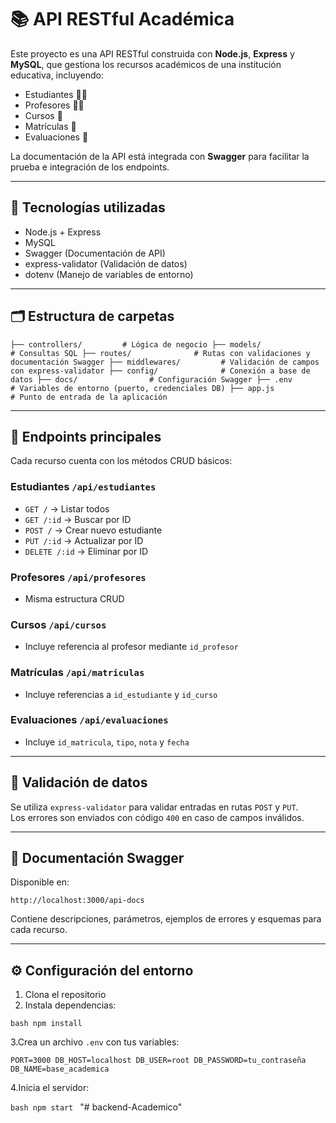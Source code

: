 # 📚 API RESTful Académica

Este proyecto es una API RESTful construida con **Node.js**, **Express** y **MySQL**, que gestiona los recursos académicos de una institución educativa, incluyendo:

- Estudiantes 👨‍🎓
- Profesores 👨‍🏫
- Cursos 📘
- Matrículas 📄
- Evaluaciones 📝

La documentación de la API está integrada con **Swagger** para facilitar la prueba e integración de los endpoints.

---

## 🚀 Tecnologías utilizadas

- Node.js + Express  
- MySQL  
- Swagger (Documentación de API)  
- express-validator (Validación de datos)  
- dotenv (Manejo de variables de entorno)  

---

## 🗂️ Estructura de carpetas

``
├── controllers/         # Lógica de negocio
├── models/              # Consultas SQL
├── routes/              # Rutas con validaciones y documentación Swagger
├── middlewares/         # Validación de campos con express-validator
├── config/              # Conexión a base de datos
├── docs/                # Configuración Swagger
├── .env                 # Variables de entorno (puerto, credenciales DB)
├── app.js               # Punto de entrada de la aplicación
``

---

## 📌 Endpoints principales

Cada recurso cuenta con los métodos CRUD básicos:

### Estudiantes `/api/estudiantes`

- `GET /` → Listar todos  
- `GET /:id` → Buscar por ID  
- `POST /` → Crear nuevo estudiante  
- `PUT /:id` → Actualizar por ID  
- `DELETE /:id` → Eliminar por ID  

### Profesores `/api/profesores`

- Misma estructura CRUD

### Cursos `/api/cursos`

- Incluye referencia al profesor mediante `id_profesor`

### Matrículas `/api/matriculas`

- Incluye referencias a `id_estudiante` y `id_curso`

### Evaluaciones `/api/evaluaciones`

- Incluye `id_matricula`, `tipo`, `nota` y `fecha`

---

## 🧪 Validación de datos

Se utiliza `express-validator` para validar entradas en rutas `POST` y `PUT`.  
Los errores son enviados con código `400` en caso de campos inválidos.

---

## 📑 Documentación Swagger

Disponible en:

``
http://localhost:3000/api-docs
``

Contiene descripciones, parámetros, ejemplos de errores y esquemas para cada recurso.

---

## ⚙️ Configuración del entorno

1. Clona el repositorio  
2. Instala dependencias:

``bash
npm install
``

3.Crea un archivo `.env` con tus variables:

``
PORT=3000
DB_HOST=localhost
DB_USER=root
DB_PASSWORD=tu_contraseña
DB_NAME=base_academica
``

4.Inicia el servidor:

``bash
npm start
``
"# backend-Academico" 
